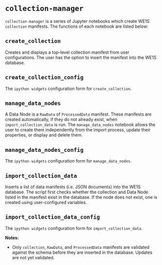 # `collection-manager`

`collection-manager` is a series of Jupyter notebooks which create WE1S `collection` manifests. The functions of each notebook are listed below:

## `create_collection`

Creates and displays a top-level collection manifest from user configurations. The user has the option to insert the manifest into the WE1S database.

## `create_collection_config`

The `ipython widgets` configuration form for `create_collection`. 

## `manage_data_nodes`

A Data Node is a `RawData` of `ProcessedData` manifest. These manifests are created automatically, if they do not already exist, when `import_collection_data` is run. The `manage_data_nodes` notebook allows the user to create them independently from the import process, update their properties, or display and delete them.

## `manage_data_nodes_config`

The `ipython widgets` configuration form for `manage_data_nodes`.

## `import_collection_data`

Inserts a list of data manifests (i.e. JSON documents) into the WE1S database. The script first checks whether the collection and Data Node listed in the manifest exist in the database. If the node does not exist, one is created using user-configured variables.

## `import_collection_data_config`

The `ipython widgets` configuration form for `import_collection_data`.

**Notes:**

- Only `collection`, `RawData`, and `ProcessedData` manifests are validated against the schema before they are inserted in the database. Updates are not yet validated.